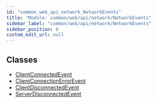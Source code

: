 ```yaml
---
id: "common_web_api_network_NetworkEvents"
title: "Module: common/web/api/network/NetworkEvents"
sidebar_label: "common/web/api/network/NetworkEvents"
sidebar_position: 0
custom_edit_url: null
---
```


## Classes

- [ClientConnectedEvent](../classes/common_web_api_network_NetworkEvents.ClientConnectedEvent.md)
- [ClientConnectionErrorEvent](../classes/common_web_api_network_NetworkEvents.ClientConnectionErrorEvent.md)
- [ClientDisconnectedEvent](../classes/common_web_api_network_NetworkEvents.ClientDisconnectedEvent.md)
- [ServerDisconnectedEvent](../classes/common_web_api_network_NetworkEvents.ServerDisconnectedEvent.md)
